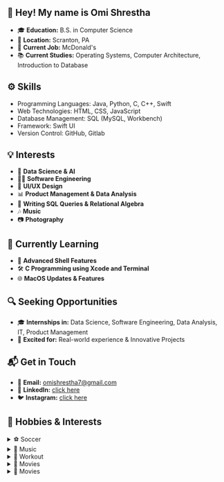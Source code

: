 ## 👋 Hey! My name is Omi Shrestha

- 🎓 **Education:** B.S. in Computer Science
- 📍  **Location:** Scranton, PA
- 💼 **Current Job:** McDonald's
- 📚 **Current Studies:** Operating Systems, Computer Architecture, Introduction to Database

## ⚙️ Skills
- Programming Languages: Java, Python, C, C++, Swift
- Web Technologies: HTML, CSS, JavaScript
- Database Management: SQL (MySQL, Workbench)
- Framework: Swift UI
- Version Control: GitHub, Gitlab
  
## 💡 Interests
- 🧠 **Data Science & AI**
- 👨‍💻 **Software Engineering**
- 🎨 **UI/UX Design**
- 📊 **Product Management & Data Analysis**
- 📝 **Writing SQL Queries & Relational Algebra**
- 🎶 **Music**
- 📷 **Photography**

## 🌱 Currently Learning
- 📖 **Advanced Shell Features**
- 🛠️ **C Programming using Xcode and Terminal**
- 🌐 **MacOS Updates & Features**

## 🔍 Seeking Opportunities
- 🎓 **Internships in:** Data Science, Software Engineering, Data Analysis, IT, Product Management
- 🚀 **Excited for:** Real-world experience & Innovative Projects

## 📬 Get in Touch
- 📧 **Email:** [omishrestha7@gmail.com](mailto:omishrestha7@gmail.com)
- 💼 **LinkedIn:** [click here](https://www.linkedin.com/in/omishrestha)
- 🐦 **Instagram:** [click here](https://instagram.com/omishrestha)

## 🚀 Hobbies & Interests
<details>
  <summary>⚽️ Soccer</summary>
  <ul>
    <li>Real Madrid</li>
  </ul>
</details>

<details>
  <summary> 🎵 Music </summary>
  <ul>
    <li> Guitar </li>
    <li> Hip-hop & RnB </li>
  </ul>
</details>

<details>
  <summary>💪 Workout</summary>
  <ul>
    <li>Don't skip leg day</li>
  </ul>
</details>

<details>
  <summary>🎥 Movies </summary>
  <ul>
    <li> The Dark Knight </li>
    <li> Lord of the Rings Trilogy </li>
    <li> Shutter Island </li>
    <li> The Prestige </li>
  </ul>
</details>

<details>
  <summary>🎥 Movies </summary>
  <ul>
    <li> How I Met Your Mother </li>
    <li> Brooklyn Nine-Nine </li>
  </ul>
</details>

